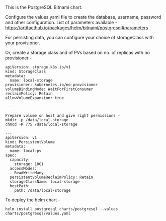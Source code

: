 This is the PostgreSQL Bitnami chart.

Configure the values.yaml file to create the database, username, password and other configuration.
List of parameters available - https://artifacthub.io/packages/helm/bitnami/postgresql#parameters

For persisting data, you can configure your choice of storageClass with your provisioner.

Or, create a storage class and of PVs based on no. of replicas with no provisioner - 
```
apiVersion: storage.k8s.io/v1
kind: StorageClass
metadata:
  name: local-storage
provisioner: kubernetes.io/no-provisioner
volumeBindingMode: WaitForFirstConsumer
reclaimPolicy: Retain
allowVolumeExpansion: true

---

Prepare volume on host and give right permissions - 
mkdir -p /data/local-storage
chmod -R 775 /data/local-storage

---
apiVersion: v1
kind: PersistentVolume
metadata:
  name: local-pv
spec:
  capacity:
    storage: 10Gi
  accessModes:
  - ReadWriteMany
  persistentVolumeReclaimPolicy: Retain
  storageClassName: local-storage
  hostPath:
    path: /data/local-storage
```

To deploy the helm chart - 
```
helm install postgresql charts/postgresql --values charts/postgresql/values.yaml
```
